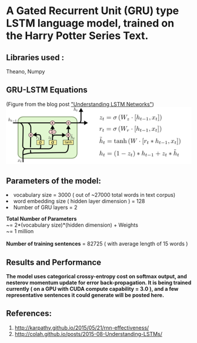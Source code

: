 # A Gated Recurrent Unit (GRU) type LSTM language model, trained on the Harry Potter Series Text.
## Libraries used :
Theano, Numpy
## GRU-LSTM Equations
(Figure from the blog post <a href=http://colah.github.io/posts/2015-08-Understanding-LSTMs/>"Understanding LSTM Networks"</a>)
<img src="LSTM3-var-GRU.png">
## Parameters of the model:
<li> vocabulary size = 3000 ( out of ~27000 total words in text corpus)</li>
<li> word embedding size ( hidden layer dimension ) = 128</li>
<li> Number of GRU layers = 2</li>

<b>Total Number of Parameters</b><br> ~= 2*(vocabulary size)*(hidden dimension) + Weights <br> ~= 1 million<br><br>
<b>Number of training sentences</b> = 82725 ( with average length of 15 words )

## Results and Performance
<b> The model uses categorical crossy-entropy cost on softmax output, and nesterov momentum update for error back-propagation. It is being trained currently ( on a GPU with CUDA compute capability = 3.0 ), and a few representative sentences it could generate will be posted here.</b> 
## References:
1. http://karpathy.github.io/2015/05/21/rnn-effectiveness/
2. http://colah.github.io/posts/2015-08-Understanding-LSTMs/
